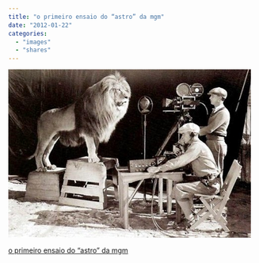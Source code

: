 ```yaml
---
title: "o primeiro ensaio do “astro” da mgm"
date: "2012-01-22"
categories: 
  - "images"
  - "shares"
---
```


![](images/tumblr_lxqe8kxfMn1qz4vrlo1_500.jpg)

[o primeiro ensaio do “astro” da mgm](http://lounge.obviousmag.org/sobre_linhas_entre_espacos/2012/01/o-laeo-mais-famoso-do-cinema.html?utm_source=feedburner&utm_medium=feed&utm_campaign=Feed:%20OBVIOUS%20(obvious%20magazine)&utm_content=Google%20Reader)
